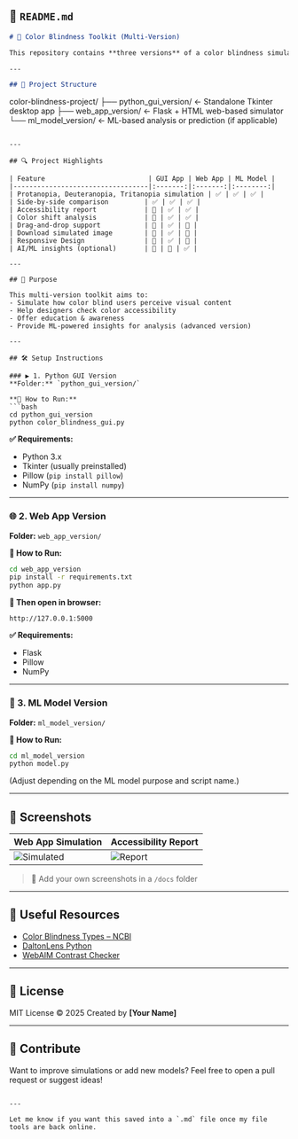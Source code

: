 ## 📄 `README.md`

```markdown
# 🎨 Color Blindness Toolkit (Multi-Version)

This repository contains **three versions** of a color blindness simulation project — aimed at helping developers, designers, and users understand how visuals appear to people with various types of color vision deficiency (CVD).

---

## 📁 Project Structure

```

color-blindness-project/
├── python\_gui\_version/     ← Standalone Tkinter desktop app
├── web\_app\_version/        ← Flask + HTML web-based simulator
└── ml\_model\_version/       ← ML-based analysis or prediction (if applicable)

````

---

## 🔍 Project Highlights

| Feature                          | GUI App | Web App | ML Model |
|----------------------------------|:-------:|:-------:|:--------:|
| Protanopia, Deuteranopia, Tritanopia simulation | ✅ | ✅ | ✅ |
| Side-by-side comparison         | ✅ | ✅ | ✅ |
| Accessibility report            | 🚫 | ✅ | ✅ |
| Color shift analysis            | 🚫 | ✅ | ✅ |
| Drag-and-drop support           | 🚫 | ✅ | 🚫 |
| Download simulated image        | 🚫 | ✅ | 🚫 |
| Responsive Design               | 🚫 | ✅ | 🚫 |
| AI/ML insights (optional)       | 🚫 | 🚫 | ✅ |

---

## 🧠 Purpose

This multi-version toolkit aims to:
- Simulate how color blind users perceive visual content
- Help designers check color accessibility
- Offer education & awareness
- Provide ML-powered insights for analysis (advanced version)

---

## 🛠️ Setup Instructions

### ▶️ 1. Python GUI Version  
**Folder:** `python_gui_version/`

**🔧 How to Run:**
```bash
cd python_gui_version
python color_blindness_gui.py
````

**✅ Requirements:**

* Python 3.x
* Tkinter (usually preinstalled)
* Pillow (`pip install pillow`)
* NumPy (`pip install numpy`)

---

### 🌐 2. Web App Version

**Folder:** `web_app_version/`

**🔧 How to Run:**

```bash
cd web_app_version
pip install -r requirements.txt
python app.py
```

**📍 Then open in browser:**

```
http://127.0.0.1:5000
```

**✅ Requirements:**

* Flask
* Pillow
* NumPy

---

### 🤖 3. ML Model Version

**Folder:** `ml_model_version/`

**🔧 How to Run:**

```bash
cd ml_model_version
python model.py
```

(Adjust depending on the ML model purpose and script name.)

---

## 📸 Screenshots

| Web App Simulation                 | Accessibility Report            |
| ---------------------------------- | ------------------------------- |
| ![Simulated](docs/screenshot1.png) | ![Report](docs/screenshot2.png) |

> 📝 Add your own screenshots in a `/docs` folder

---

## 🔗 Useful Resources

* [Color Blindness Types – NCBI](https://www.ncbi.nlm.nih.gov/books/NBK527321/)
* [DaltonLens Python](https://daltonlens.org)
* [WebAIM Contrast Checker](https://webaim.org/resources/contrastchecker/)

---

## 📄 License

MIT License © 2025
Created by **\[Your Name]**

---

## 🙌 Contribute

Want to improve simulations or add new models?
Feel free to open a pull request or suggest ideas!

```

---

Let me know if you want this saved into a `.md` file once my file tools are back online.
```
